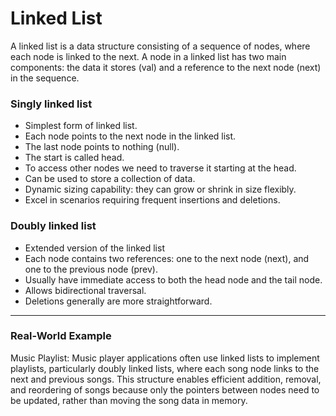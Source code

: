 # Linked List

A linked list is a data structure consisting of a sequence of nodes, where each node is linked to the next. A node in a linked list has two main components: the data it stores (val) and a reference to the next node (next) in the sequence.

### Singly linked list

- Simplest form of linked list.
- Each node points to the next node in the linked list.
- The last node points to nothing (null).
- The start is called head.
- To access other nodes we need to traverse it starting at the head.
- Can be used to store a collection of data.
- Dynamic sizing capability: they can grow or shrink in size flexibly.
- Excel in scenarios requiring frequent insertions and deletions.

### Doubly linked list

- Extended version of the linked list
- Each node contains two references: one to the next node (next), and one to the previous node (prev).
- Usually have immediate access to both the head node and the tail node.
- Allows bidirectional traversal.
- Deletions generally are more straightforward.

---

### Real-World Example

Music Playlist: Music player applications often use linked lists to implement playlists, particularly doubly linked lists, where each song node links to the next and previous songs. This structure enables efficient addition, removal, and reordering of songs because only the pointers between nodes need to be updated, rather than moving the song data in memory.
